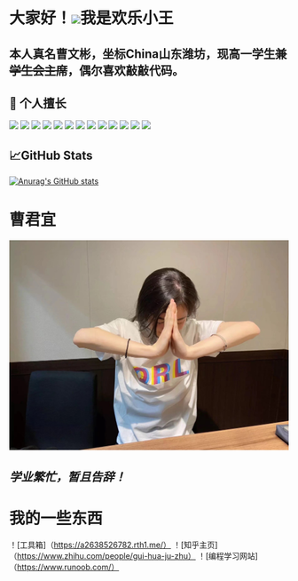 # 大家好！<img src="https://raw.githubusercontent.com/MartinHeinz/MartinHeinz/master/wave.gif" width="30px">我是欢乐小王
## 本人真名曹文彬，坐标China山东潍坊，现高一学生~~兼学生会主席~~，偶尔喜欢敲敲代码。
## 🔧 个人擅长
![](https://img.shields.io/badge/OS-Linux-informational?style=flat&logo=linux&logoColor=white&color=2bbc8a)
![](https://img.shields.io/badge/Editor-IntelliJ_IDEA-informational?style=flat&logo=intellij-idea&logoColor=white&color=2bbc8a)
![](https://img.shields.io/badge/Code-Python-informational?style=flat&logo=python&logoColor=white&color=2bbc8a)
![](https://img.shields.io/badge/Code-JavaScript-informational?style=flat&logo=javascript&logoColor=white&color=2bbc8a)
![](https://img.shields.io/badge/Code-Golang-informational?style=flat&logo=go&logoColor=white&color=2bbc8a)
![](https://img.shields.io/badge/Code-Make-informational?style=flat&logo=cmake&logoColor=white&color=2bbc8a)
![](https://img.shields.io/badge/Code-Vue-informational?style=flat&logo=vue.js&logoColor=white&color=2bbc8a)
![](https://img.shields.io/badge/Shell-Bash-informational?style=flat&logo=gnu-bash&logoColor=white&color=2bbc8a)
![](https://img.shields.io/badge/Tools-PostgreSQL-informational?style=flat&logo=postgresql&logoColor=white&color=2bbc8a)
![](https://img.shields.io/badge/Tools-Docker-informational?style=flat&logo=docker&logoColor=white&color=2bbc8a)
![](https://img.shields.io/badge/Tools-Kubernetes-informational?style=flat&logo=kubernetes&logoColor=white&color=2bbc8a)
![](https://img.shields.io/badge/Tools-Red_Hat_OpenShift-informational?style=flat&logo=red-hat-open-shift&logoColor=white&color=2bbc8a)
![](https://img.shields.io/badge/Cloud-Digital_Ocean-informational?style=flat&logo=digitalocean&logoColor=white&color=2bbc8a)
## &#x1f4c8;GitHub Stats
[![Anurag's GitHub stats](https://github-readme-stats.vercel.app/api?username=XINGMOUREN)](https://github.com/anuraghazra/github-readme-stats)
# 曹君宜
![曹君宜](https://github.com/XINGMOUREN/XINGMOUREN/blob/main/images/personal%20introduce.jpg?raw=true)
## ***学业繁忙，暂且告辞！***
# 我的一些东西
！[工具箱]（https://a2638526782.rth1.me/）
！[知乎主页]（https://www.zhihu.com/people/gui-hua-ju-zhu）
！[编程学习网站]（https://www.runoob.com/）
